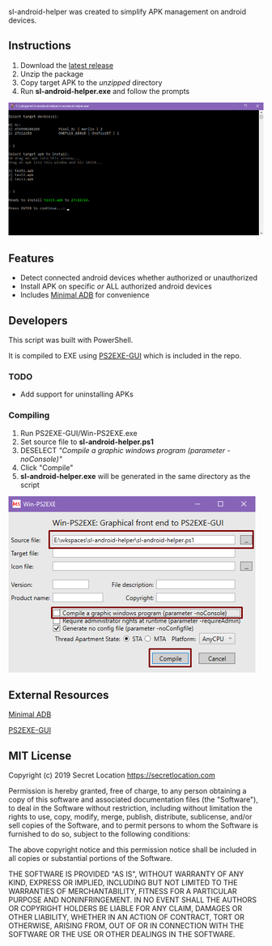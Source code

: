 sl-android-helper was created to simplify APK management on android devices.

## Instructions

1. Download the [latest release](https://github.com/secretlocation/sl-android-helper/releases) 
1. Unzip the package
1. Copy target APK to the _unzipped_ directory
1. Run **sl-android-helper.exe** and follow the prompts

![Screenshot](/images/screenshot.png)


## Features
* Detect connected android devices whether authorized or unauthorized
* Install APK on specific _or_ ALL authorized android devices
* Includes [Minimal ADB](https://forum.xda-developers.com/showthread.php?t=2317790) for convenience


## Developers

This script was built with PowerShell.

It is compiled to EXE using [PS2EXE-GUI](https://gallery.technet.microsoft.com/scriptcenter/PS2EXE-GUI-Convert-e7cb69d5) which is included in the repo.


### TODO
* Add support for uninstalling APKs


### Compiling

1. Run PS2EXE-GUI/Win-PS2EXE.exe
1. Set source file to **sl-android-helper.ps1**
1. DESELECT _"Compile a graphic windows program (parameter -noConsole)"_
1. Click "Compile"
1. **sl-android-helper.exe** will be generated in the same directory as the script

![Win-PS2EXE](/images/Win-PS2EXE.png)


## External Resources
[Minimal ADB](https://forum.xda-developers.com/showthread.php?t=2317790)

[PS2EXE-GUI](https://gallery.technet.microsoft.com/scriptcenter/PS2EXE-GUI-Convert-e7cb69d5)


## MIT License

Copyright (c) 2019 Secret Location https://secretlocation.com

Permission is hereby granted, free of charge, to any person obtaining a copy
of this software and associated documentation files (the "Software"), to deal
in the Software without restriction, including without limitation the rights
to use, copy, modify, merge, publish, distribute, sublicense, and/or sell
copies of the Software, and to permit persons to whom the Software is
furnished to do so, subject to the following conditions:

The above copyright notice and this permission notice shall be included in all
copies or substantial portions of the Software.

THE SOFTWARE IS PROVIDED "AS IS", WITHOUT WARRANTY OF ANY KIND, EXPRESS OR
IMPLIED, INCLUDING BUT NOT LIMITED TO THE WARRANTIES OF MERCHANTABILITY,
FITNESS FOR A PARTICULAR PURPOSE AND NONINFRINGEMENT. IN NO EVENT SHALL THE
AUTHORS OR COPYRIGHT HOLDERS BE LIABLE FOR ANY CLAIM, DAMAGES OR OTHER
LIABILITY, WHETHER IN AN ACTION OF CONTRACT, TORT OR OTHERWISE, ARISING FROM,
OUT OF OR IN CONNECTION WITH THE SOFTWARE OR THE USE OR OTHER DEALINGS IN THE
SOFTWARE.
